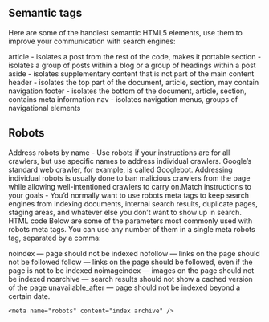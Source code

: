 ## Semantic tags

Here are some of the handiest semantic HTML5 elements, use them to improve your communication with search engines:

article - isolates a post from the rest of the code, makes it portable
section - isolates a group of posts within a blog or a group of headings within a post
aside - isolates supplementary content that is not part of the main content
header - isolates the top part of the document, article, section, may contain navigation
footer - isolates the bottom of the document, article, section, contains meta information
nav - isolates navigation menus, groups of navigational elements

## Robots
Address robots by name - Use robots if your instructions are for all crawlers, but use specific names to address individual crawlers. Google’s standard web crawler, for example, is called Googlebot. Addressing individual robots is usually done to ban malicious crawlers from the page while allowing well-intentioned crawlers to carry on.​
Match instructions to your goals - You’d normally want to use robots meta tags to keep search engines from indexing documents, internal search results, duplicate pages, staging areas, and whatever else you don’t want to show up in search.
HTML code
Below are some of the parameters most commonly used with robots meta tags. You can use any number of them in a single meta robots tag, separated by a comma:

noindex — page should not be indexed
nofollow — links on the page should not be followed
follow — links on the page should be followed, even if the page is not to be indexed
noimageindex — images on the page should not be indexed
noarchive — search results should not show a cached version of the page
unavailable_after — page should not be indexed beyond a certain date.

```<meta name="robots" content="index archive" />```